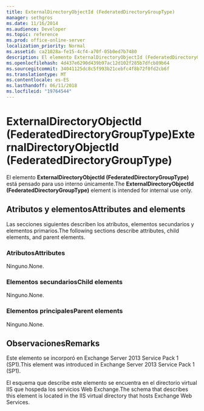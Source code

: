 ```yaml
---
title: ExternalDirectoryObjectId (FederatedDirectoryGroupType)
manager: sethgros
ms.date: 11/16/2014
ms.audience: Developer
ms.topic: reference
ms.prod: office-online-server
localization_priority: Normal
ms.assetid: ca21028a-fe15-4cf4-a70f-05b0ed7b7480
description: El elemento ExternalDirectoryObjectId (FederatedDirectoryGroupType) está pensado para uso interno únicamente.
ms.openlocfilehash: 4d437e6290d439b97ac12d102f285b7dfcb89b64
ms.sourcegitcommit: 34041125dc8c5f993b21cebfc4f8b72f0fd2cb6f
ms.translationtype: MT
ms.contentlocale: es-ES
ms.lasthandoff: 06/11/2018
ms.locfileid: "19764544"
---
```

# <a name="externaldirectoryobjectid-federateddirectorygrouptype"></a><span data-ttu-id="9ebdc-103">ExternalDirectoryObjectId (FederatedDirectoryGroupType)</span><span class="sxs-lookup"><span data-stu-id="9ebdc-103">ExternalDirectoryObjectId (FederatedDirectoryGroupType)</span></span>

<span data-ttu-id="9ebdc-104">El elemento **ExternalDirectoryObjectId (FederatedDirectoryGroupType)** está pensado para uso interno únicamente.</span><span class="sxs-lookup"><span data-stu-id="9ebdc-104">The **ExternalDirectoryObjectId (FederatedDirectoryGroupType)** element is intended for internal use only.</span></span> 

## <a name="attributes-and-elements"></a><span data-ttu-id="9ebdc-105">Atributos y elementos</span><span class="sxs-lookup"><span data-stu-id="9ebdc-105">Attributes and elements</span></span>

<span data-ttu-id="9ebdc-106">Las secciones siguientes describen los atributos, elementos secundarios y elementos primarios.</span><span class="sxs-lookup"><span data-stu-id="9ebdc-106">The following sections describe attributes, child elements, and parent elements.</span></span>
  
### <a name="attributes"></a><span data-ttu-id="9ebdc-107">Atributos</span><span class="sxs-lookup"><span data-stu-id="9ebdc-107">Attributes</span></span>

<span data-ttu-id="9ebdc-108">Ninguno.</span><span class="sxs-lookup"><span data-stu-id="9ebdc-108">None.</span></span>
  
### <a name="child-elements"></a><span data-ttu-id="9ebdc-109">Elementos secundarios</span><span class="sxs-lookup"><span data-stu-id="9ebdc-109">Child elements</span></span>

<span data-ttu-id="9ebdc-110">Ninguno.</span><span class="sxs-lookup"><span data-stu-id="9ebdc-110">None.</span></span>
  
### <a name="parent-elements"></a><span data-ttu-id="9ebdc-111">Elementos principales</span><span class="sxs-lookup"><span data-stu-id="9ebdc-111">Parent elements</span></span>

<span data-ttu-id="9ebdc-112">Ninguno.</span><span class="sxs-lookup"><span data-stu-id="9ebdc-112">None.</span></span>
  
## <a name="remarks"></a><span data-ttu-id="9ebdc-113">Observaciones</span><span class="sxs-lookup"><span data-stu-id="9ebdc-113">Remarks</span></span>

<span data-ttu-id="9ebdc-114">Este elemento se incorporó en Exchange Server 2013 Service Pack 1 (SP1).</span><span class="sxs-lookup"><span data-stu-id="9ebdc-114">This element was introduced in Exchange Server 2013 Service Pack 1 (SP1).</span></span>
  
<span data-ttu-id="9ebdc-115">El esquema que describe este elemento se encuentra en el directorio virtual IIS que hospeda los servicios Web Exchange.</span><span class="sxs-lookup"><span data-stu-id="9ebdc-115">The schema that describes this element is located in the IIS virtual directory that hosts Exchange Web Services.</span></span>
  

